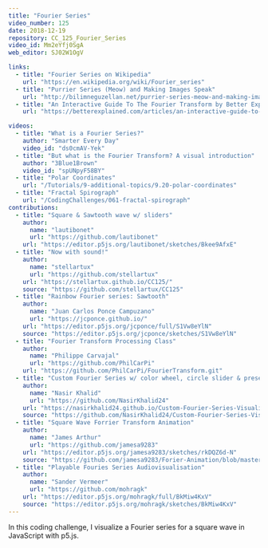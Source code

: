 ```yaml
---
title: "Fourier Series"
video_number: 125
date: 2018-12-19
repository: CC_125_Fourier_Series
video_id: Mm2eYfj0SgA
web_editor: SJ02W1OgV

links:
  - title: "Fourier Series on Wikipedia"
    url: "https://en.wikipedia.org/wiki/Fourier_series"
  - title: "Purrier Series (Meow) and Making Images Speak"
    url: "http://bilimneguzellan.net/purrier-series-meow-and-making-images-speak/"
  - title: "An Interactive Guide To The Fourier Transform by Better Explained"
    url: "https://betterexplained.com/articles/an-interactive-guide-to-the-fourier-transform/"

videos:
  - title: "What is a Fourier Series?"
    author: "Smarter Every Day"
    video_id: "ds0cmAV-Yek"
  - title: "But what is the Fourier Transform? A visual introduction"
    author: "3Blue1Brown"
    video_id: "spUNpyF58BY"
  - title: "Polar Coordinates"
    url: "/Tutorials/9-additional-topics/9.20-polar-coordinates"
  - title: "Fractal Spirograph"
    url: "/CodingChallenges/061-fractal-spirograph"
contributions:
  - title: "Square & Sawtooth wave w/ sliders"
    author:
      name: "lautibonet"
      url: "https://github.com/lautibonet"
    url: "https://editor.p5js.org/lautibonet/sketches/Bkee9AfxE"
  - title: "Now with sound!"
    author:
      name: "stellartux"
      url: "https://github.com/stellartux"
    url: "https://stellartux.github.io/CC125/"
    source: "https://github.com/stellartux/CC125"
  - title: "Rainbow Fourier series: Sawtooth"
    author:
      name: "Juan Carlos Ponce Campuzano"
      url: "https://jcponce.github.io/"
    url: "https://editor.p5js.org/jcponce/full/S1Vw8eYlN"
    source: "https://editor.p5js.org/jcponce/sketches/S1Vw8eYlN"
  - title: "Fourier Transform Processing Class"
    author:
      name: "Philippe Carvajal"
      url: "https://github.com/PhilCarPi"
    url: "https://github.com/PhilCarPi/FourierTransform.git"
  - title: "Custom Fourier Series w/ color wheel, circle slider & presets"
    author:
      name: "Nasir Khalid"
      url: "https://github.com/NasirKhalid24"
    url: "https://nasirkhalid24.github.io/Custom-Fourier-Series-Visualizer/"
    source: "https://github.com/NasirKhalid24/Custom-Fourier-Series-Visualizer"
  - title: "Square Wave Forrier Transform Animation"
    author:
      name: "James Arthur"
      url: "https://github.com/jamesa9283"
    url: "https://editor.p5js.org/jamesa9283/sketches/rkDQZ6d-N"
    source: "https://github.com/jamesa9283/Forier-Animation/blob/master/SquareWave"
  - title: "Playable Fouries Series Audiovisualisation"
    author: 
      name: "Sander Vermeer"
      url: "https://github.com/mohragk"
    url: "https://editor.p5js.org/mohragk/full/BkMiw4KxV"
    source: "https://editor.p5js.org/mohragk/sketches/BkMiw4KxV"
---
```


In this coding challenge, I visualize a Fourier series for a square wave in JavaScript with p5.js.
